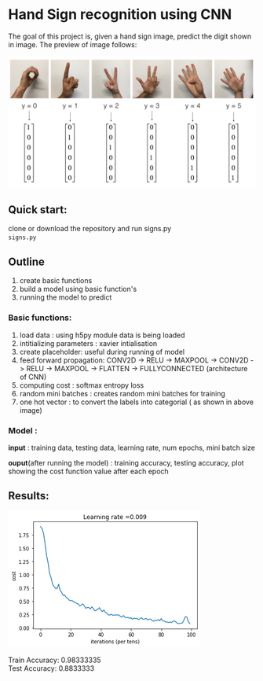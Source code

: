 # Hand Sign recognition using CNN

The goal of this project is, given a hand sign image, predict the digit shown in image. The preview of image follows:

![](images/SIGNS.png)

## Quick start:
clone or download the repository and run signs.py  
` signs.py `


 ## Outline
 1. create basic functions 
 2. build a model using basic function's 
 3. running the model to predict
 
 ### Basic functions:
 1. load data : using h5py module data is being loaded
 2. intitializing parameters : xavier intialisation
 3. create placeholder: useful during running of model 
 4. feed forward propagation:  CONV2D -> RELU -> MAXPOOL -> CONV2D -> RELU -> MAXPOOL -> FLATTEN -> FULLYCONNECTED (architecture of CNN)
 5. computing cost : softmax entropy loss 
 6. random mini batches : creates random  mini batches for training
 7. one hot vector : to convert the labels into categorial ( as shown in above image)
 
 ### Model :
  **input** : training data, testing data, learning rate, num epochs, mini batch size  
  
  **ouput**(after running the model) : training accuracy, testing accuracy, plot showing the cost function value after each epoch  
  
  ## Results:
  
  ![](images/result.png)
 
Train Accuracy: 0.98333335  
Test Accuracy: 0.8833333


